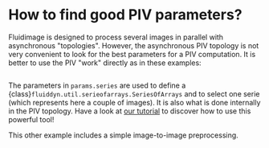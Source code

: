 # How to find good PIV parameters?

Fluidimage is designed to process several images in parallel with asynchronous
"topologies". However, the asynchronous PIV topology is not very convenient to
look for the best parameters for a PIV computation. It is better to use the PIV
"work" directly as in these examples:

```{literalinclude} piv_try_params.py
```

The parameters in `params.series` are used to define a
{class}`fluiddyn.util.serieofarrays.SeriesOfArrays`
and to select one serie (which represents here a couple of images). It is also
what is done internally in the PIV topology. Have a look at
[our tutorial](https://fluiddyn.readthedocs.io/en/latest/ipynb/tuto_serieofarrays.html)
to discover how to use this powerful tool!

This other example includes a simple image-to-image preprocessing.

```{literalinclude} piv_try_params_with_im2im_preproc.py
```
